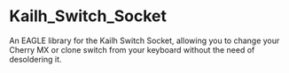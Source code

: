 # Kailh_Switch_Socket
An EAGLE library for the Kailh Switch Socket, allowing you to change your Cherry MX or clone switch from your keyboard without the need of desoldering it.
